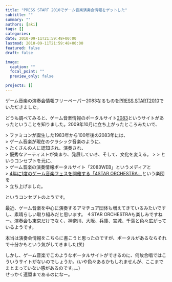 ```yaml
---
title: "PRESS START 2010でゲーム音楽演奏会情報をゲットした"
subtitle: ""
summary: ""
authors: [aki]
tags: []
categories: 
date: 2010-09-11T21:59:48+00:00
lastmod: 2010-09-11T21:59:48+00:00
featured: false
draft: false

image:
  caption: ""
  focal_point: ""
  preview_only: false

projects: []
---
```

ゲーム音楽の演奏会情報フリーペーパー2083なるものを[PRESS START2010](http://chezou.wordpress.com/2010/09/11/press-start2010-%E3%82%B2%E3%83%BC%E3%83%A0%E9%9F%B3%E6%A5%BD%E6%BC%94%E5%A5%8F%E4%BC%9A%E6%83%85%E5%A0%B1%E3%82%B2%E3%83%83%E3%83%88/)でいただきました。

どうも調べてみると、ゲーム音楽情報のポータルサイト[2083](http://www.2083.jp/)というサイトがあったということを知りました。2009年10月に立ち上がったところみたいで、

&gt; ファミコンが誕生した1983年から100年後の2083年には、  
&gt; ゲーム音楽が現在のクラシック音楽のように、  
&gt; たくさんの人に認知され、演奏され、  
&gt; 優秀なアーティストが集まり、発展していき、そして、文化を変える。
&gt; 
&gt; というコンセプトを元に、  
&gt; ゲーム音楽の演奏情報ポータルサイト「2083WEB」というメディアと  
&gt; [4年に1度のゲーム音楽フェスを開催する「4STAR ORCHESTRA」](http://www.2083.jp/about/4star_orchestra.html)という楽団を  
&gt; 立ち上げました。

というコンセプトのようです。

最近、ゲーム音楽を中心に演奏するアマチュア団体も増えてきているみたいですし、素晴らしい取り組みだと思います。 ４STAR ORCHESTRAも楽しみですねー。演奏会も東京だけでなく、神奈川、大阪、兵庫、宮城、千葉と色々広がっているようです。

本当は演奏会情報をこちらに書こうと思ったのですが、ポータルがあるならそれで十分かもという気がしてきました(笑)

しかし、ゲーム音楽でこのようなポータルサイトができるのに、何故合唱ではこういうサイトがないのでしょうか。(いや色々あるかもしれませんが、ここまでまとまっていない感があるのです。。。)  
せっかく連盟まであるのになー。



